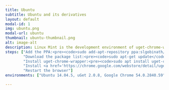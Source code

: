 ```yaml
---
title: Ubuntu
subtitle: Ubuntu and its derivatives
layout: default
modal-id: 1
img: ubuntu.png
modal-url: ubuntu
thumbnail: ubuntu-thumbnail.png
alt: image-alt
description: Linux Mint is the development environment of uget-chrome-wrapper so all features are tested in Ubuntu environment. To integrate uGet with Google Chrome/Chromium/Vivaldi, follow the steps given below.
steps: ["Add the PPA:<pre><code>sudo add-apt-repository ppa:slgobinath/uget-chrome-wrapper</code></pre>",
		"Download the package list:<pre><code>sudo apt-get update</code></pre>",
		"Install uget-chrome-wrapper:<pre><code>sudo apt install uget-chrome-wrapper</code></pre>",
		"Install <a href='https://chrome.google.com/webstore/detail/uget-integration/efjgjleilhflffpbnkaofpmdnajdpepi'>uGet Integration</a> extension to your browser",
		"Restart the browser"]
environments: ["Ubuntu 14.04.5, uGet 2.0.8, Google Chrome 54.0.2840.59", "Linux Mint 18, uGet 2.0.8, Google Chrome 54.0.2840.59", "Linux Mint 18, uGet 2.0.8, Vivaldi 1.4.589.38"]

---
```

